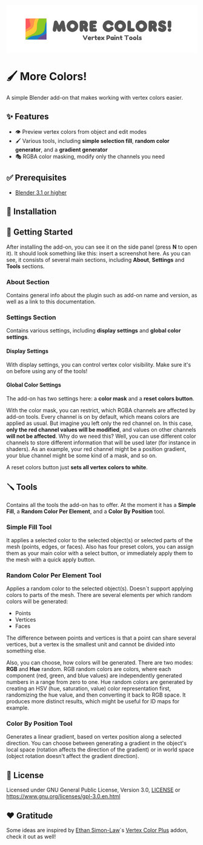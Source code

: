 <img alt="Addon banner" src="./Resources/Banner.png"/>

# 🖌️ More Colors!

A simple Blender add-on that makes working with vertex colors easier.

## ✨ Features

- 👁️ Preview vertex colors from object and edit modes
- 🖌️ Various tools, including **simple selection fill**, **random color generator**, and a **gradient generator**
- 🎭 RGBA color masking, modify only the channels you need

## ✅ Prerequisites

- [Blender 3.1 or higher](https://www.blender.org/download/)

## 🔧 Installation

## 📒 Getting Started

After installing the add-on, you can see it on the side panel (press **N** to open it). It should look something like this: insert a screenshot here.
As you can see, it consists of several main sections, including **About**, **Settings** and **Tools** sections.

### About Section

Contains general info about the plugin such as add-on name and version, as well as a link to this documentation.

### Settings Section

Contains various settings, including **display settings** and **global color settings**.

#### Display Settings

With display settings, you can control vertex color visibility. Make sure it's on before using any of the tools!

#### Global Color Settings

The add-on has two settings here: a **color mask** and a **reset colors button**.

With the color mask, you can restrict, which RGBA channels are affected by add-on tools. Every channel is on by default, which means colors are applied as usual.
But imagine you left only the red channel on. In this case, **only the red channel values will be modified**, and values on other channels **will not be affected**.
Why do we need this? Well, you can use different color channels to store different information that will be used later (for instance in shaders). As an example, your red channel might be a position gradient, your blue channel might be some kind of a mask, and so on.

A reset colors button just **sets all vertex colors to white**.

## 🪛 Tools

Contains all the tools the add-on has to offer. At the moment it has a **Simple Fill**, a **Random Color Per Element**, and a **Color By Position** tool.

### Simple Fill Tool

It applies a selected color to the selected object(s) or selected parts of the mesh (points, edges, or faces).
Also has four preset colors, you can assign them as your main color with a select button, or immediately apply them to the mesh with a quick apply button.

### Random Color Per Element Tool

Applies a random color to the selected object(s). Doesn`t support applying colors to parts of the mesh.
There are several elements per which random colors will be generated:

- Points
- Vertices
- Faces

The difference between points and vertices is that a point can share several vertices, but a vertex is the smallest unit and cannot be divided into something else.

Also, you can choose, how colors will be generated. There are two modes: **RGB** and **Hue** random.
RGB random colors are colors, where each component (red, green, and blue values) are independently generated numbers in a range from zero to one.
Hue random colors are generated by creating an HSV (hue, saturation, value) color representation first, randomizing the hue value, and then converting it back to RGB space. It produces more distinct results, which might be useful for ID maps for example.

### Color By Position Tool

Generates a linear gradient, based on vertex position along a selected direction. You can choose between generating a gradient in the object's local space (rotation affects the direction of the gradient) or in world space (object rotation doesn't affect the gradient direction).

## 📃 License

Licensed under GNU General Public License, Version 3.0, [LICENSE](LICENSE) or https://www.gnu.org/licenses/gpl-3.0.en.html

## ❤️ Gratitude

Some ideas are inspired by [Ethan Simon-Law](https://github.com/oRazeD)`s [Vertex Color Plus](https://github.com/oRazeD/VertexColorsPlus/tree/stable) addon, check it out as well!